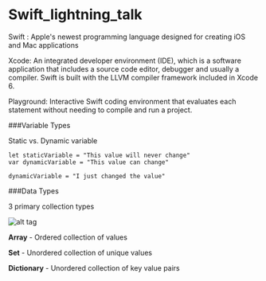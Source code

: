 # Swift_lightning_talk

Swift : 
Apple's newest programming language designed for creating iOS and Mac applications

Xcode:
An integrated developer environment (IDE), which is a software application that includes a source code editor, debugger and usually a compiler. Swift is built with the LLVM compiler framework included in Xcode 6.

Playground: 
Interactive Swift coding environment that evaluates each statement without needing to compile and run a project. 

###Variable Types 

Static vs. Dynamic variable 

```
let staticVariable = "This value will never change"
var dynamicVariable = "This value can change"

dynamicVariable = "I just changed the value"

```

###Data Types

3 primary collection types

![alt tag](https://developer.apple.com/library/prerelease/ios/documentation/Swift/Conceptual/Swift_Programming_Language/Art/CollectionTypes_intro_2x.png)

**Array** - Ordered collection of values

**Set** - Unordered collection of unique values

**Dictionary** - Unordered collection of key value pairs







